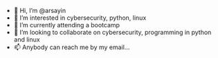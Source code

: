- 👋 Hi, I’m @arsayin
- 👀 I’m interested in cybersecurity, python, linux
- 🌱 I’m currently attending a bootcamp
- 💞️ I’m looking to collaborate on cybersecurity, programming in python and linux
- 📫 Anybody can reach me by my email...

<!---
arsayin/arsayin is a ✨ special ✨ repository because its `README.md` (this file) appears on your GitHub profile.
You can click the Preview link to take a look at your changes.
--->
